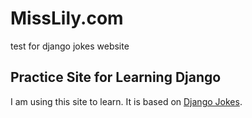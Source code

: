 # MissLily.com
test for django jokes website 
## Practice Site for Learning Django
I am using this site to learn. It is based on
[Django Jokes](https://www.djangojokes.com).